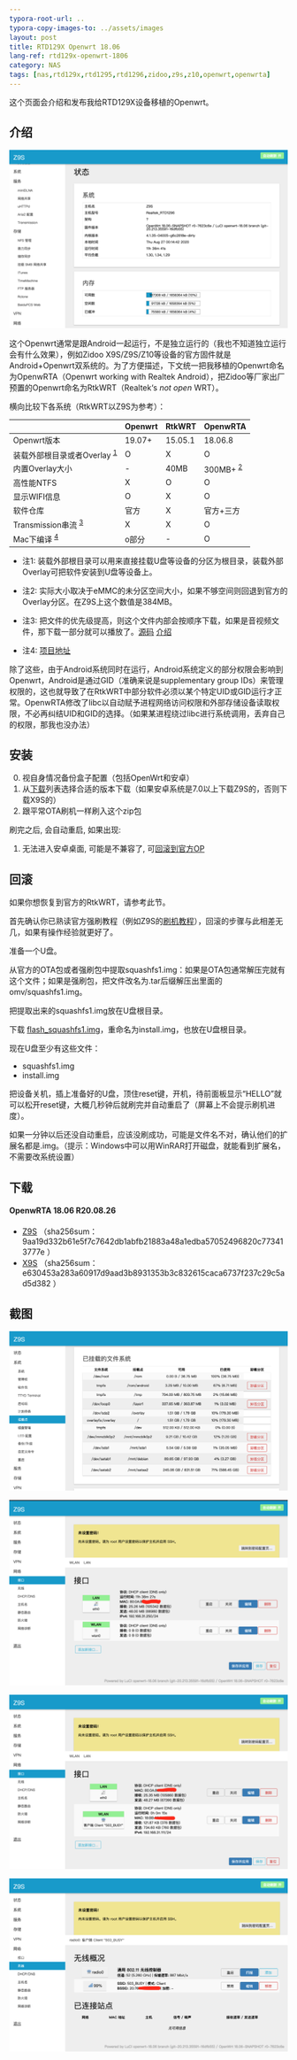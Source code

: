 ```yaml
---
typora-root-url: ..
typora-copy-images-to: ../assets/images
layout: post
title: RTD129X Openwrt 18.06
lang-ref: rtd129x-openwrt-1806
category: NAS
tags: [nas,rtd129x,rtd1295,rtd1296,zidoo,z9s,z10,openwrt,openwrta]
---
```


这个页面会介绍和发布我给RTD129X设备移植的Openwrt。



## 介绍

![状态页](/assets/images/image-20200827001529399.png)

这个Openwrt通常是跟Android一起运行，不是独立运行的（我也不知道独立运行会有什么效果），例如Zidoo X9S/Z9S/Z10等设备的官方固件就是Android+Openwrt双系统的。为了方便描述，下文统一把我移植的Openwrt命名为OpenwRTA（Openwrt working with Realtek Android），把Zidoo等厂家出厂预置的Openwrt命名为RtkWRT（Realtek‘s _not open_ WRT）。

横向比较下各系统（RtkWRT以Z9S为参考）：

| | Openwrt | RtkWRT | OpenwRTA |
| ---- | ------- | ------ | -------- |
| Openwrt版本 | 19.07+ | 15.05.1 | 18.06.8 |
| 装载外部根目录或者Overlay <sup><u>1</u></sup> | O | X | O |
| 内置Overlay大小 | - | 40MB | 300MB+ <sup><u>2</u></sup> |
| 高性能NTFS | X | O | O |
| 显示WIFI信息 | O | X | O |
| 软件仓库 | 官方 | X | 官方+三方 |
| Transmission串流 <sup><u>3</u></sup> | X | X | O |
| Mac下编译 <sup><u>4</u></sup> | o部分 | - | O |

* 注1: 装载外部根目录可以用来直接挂载U盘等设备的分区为根目录，装载外部Overlay可把软件安装到U盘等设备上。

* 注2: 实际大小取决于eMMC的未分区空间大小，如果不够空间则回退到官方的Overlay分区。在Z9S上这个数值是384MB。

* 注3: 把文件的优先级提高，则这个文件内部会按顺序下载，如果是音视频文件，那下载一部分就可以播放了。[源码](https://github.com/jjm2473/transmission-streaming) [介绍](https://github.com/jjm2473/transmission-streaming/wiki)

* 注4: [项目地址](https://github.com/jjm2473/openwrt/tree/openwrt-18.06)

除了这些，由于Android系统同时在运行，Android系统定义的部分权限会影响到Openwrt，Android是通过GID（准确来说是supplementary group IDs）来管理权限的，这也就导致了在RtkWRT中部分软件必须以某个特定UID或GID运行才正常。OpenwRTA修改了libc以自动赋予进程网络访问权限和外部存储设备读取权限，不必再纠结UID和GID的选择。（如果某进程绕过libc进行系统调用，丢弃自己的权限，那我也没办法）



## 安装

0. 视自身情况备份盒子配置（包括OpenWrt和安卓）
1. 从[下载](#下载)列表选择合适的版本下载（如果安卓系统是7.0以上下载Z9S的，否则下载X9S的）
4. 跟平常OTA刷机一样刷入这个zip包

刷完之后, 会自动重启, 如果出现:

1. 无法进入安卓桌面, 可能是不兼容了, 可[回滚到官方OP](#回滚)



## 回滚

如果你想恢复到官方的RtkWRT，请参考此节。

首先确认你已熟读官方强刷教程（例如Z9S的[刷机教程](https://www.zidoo.tv/Support/support_guide/guide_target/jYabok9%2Ba0beq7k9e%5Bld%5D3ulg%3D%3D.html)），回滚的步骤与此相差无几，如果有操作经验就更好了。

准备一个U盘。

从官方的OTA包或者强刷包中提取squashfs1.img：如果是OTA包通常解压完就有这个文件；如果是强刷包，把文件改名为.tar后缀解压出里面的omv/squashfs1.img。

把提取出来的squashfs1.img放在U盘根目录。

下载 [flash_squashfs1.img](/assets/files/flash_squashfs1.img)，重命名为install.img，也放在U盘根目录。

现在U盘至少有这些文件：
* squashfs1.img
* install.img

把设备关机，插上准备好的U盘，顶住reset键，开机，待前面板显示“HELLO”就可以松开reset键，大概几秒钟后就刷完并自动重启了（屏幕上不会提示刷机进度）。

如果一分钟以后还没自动重启，应该没刷成功，可能是文件名不对，确认他们的扩展名都是.img。（提示：Windows中可以用WinRAR打开磁盘，就能看到扩展名，不需要改系统设置）



## 下载

#### OpenwRTA 18.06 R20.08.26

* [Z9S](https://github.com/jjm2473/cdn/raw/master/openwrt/release/18.06.8/targets/realtek/rtd129x/openwrt-18.06-snapshot-r0-960978e-realtek-rtd129x-zidoo-z9s-squashfs.ota.zip) （sha256sum：9aa19d332b61e5f7c7642db1abfb21883a48a1edba57052496820c773413777e ）
* [X9S](https://github.com/jjm2473/cdn/raw/master/openwrt/release/18.06.8/targets/realtek/rtd129x/openwrt-18.06-snapshot-r0-960978e-realtek-rtd129x-zidoo-x9s-squashfs.ota.zip) （sha256sum：e630453a283a60917d9aad3b8931353b3c832615caca6737f237c29c5ad5d382 ）



## 截图

![挂载外部Overlay](/assets/images/image-20200827002343316.png)

![有线网络信息](/assets/images/image-20200827001724576.png)

![无线网络信息](/assets/images/image-20200827001924371.png)

![无线网络信息](/assets/images/image-20200827002008126.png)
